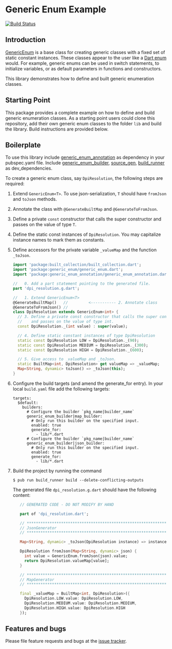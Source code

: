 # Generic Enum Example
[![Build Status](https://travis-ci.com/simphotonics/generic_enum.svg?branch=master)](https://travis-ci.com/simphotonics/generic_enum)


## Introduction

[GenericEnum] is a base class for creating generic classes with a fixed set of static constant instances.
These classes appear to the user like a [Dart enum] would.
For example, generic enums can be used in switch statements,
to initialize variables, or as default parameters in functions and constructors.

This library demonstrates how to define and built generic enumeration classes.

## Starting Point

This package provides a complete example on how to define and build
generic enumeration classes. As a starting point users could clone this repository, add
their own generic enum classes to the folder `lib` and build the library. Build instructions
are provided below.

## Boilerplate

To use this library include [generic_enum_annotation] as dependency in your pubspec.yaml file.
Include [generic_enum_builder], [source_gen], [build_runner] as dev_dependencies.

To create a generic enum class, say `DpiResolution`, the following steps are required:
1. Extend `GenericEnum<T>`. To use json-serialization, `T` should have `fromJson` and `toJson`         methods.
2. Annotate the class with `@GenerateBuiltMap` and `@GenerateToFromJson`.
3. Define a private `const` constructor that calls the super constructor and passes on the value of    type `T`.
4. Define the static const instances of `DpiResolution`. You may capitalize instance names to mark     them as constants.
5. Define accessors for the private variable `_valueMap` and the function `_toJson`.
   ```Dart
   import 'package:built_collection/built_collection.dart';
   import 'package:generic_enum/generic_enum.dart';
   import 'package:generic_enum_annotation/generic_enum_annotation.dart';

   //   0. Add a part statement pointing to the generated file.
   part 'dpi_resolution.g.dart';

   //   1. Extend GenericEnum<T>
   @GenerateBuiltMap()   //         <----------- 2. Annotate class
   @GenerateToFromJson() //
   class DpiResolution extends GenericEnum<int> {
     // 3. Define a private const constructor that calls the super constructor
     //    and passes on the value of type int.
     const DpiResolution._(int value) : super(value);

     // 4. Define static constant instances of type DpiResolution
     static const DpiResolution LOW = DpiResolution._(90);
     static const DpiResolution MEDIUM = DpiResolution._(300);
     static const DpiResolution HIGH = DpiResolution._(600);

     // 5. Give access to _valueMap and _toJson.
     static BuiltMap<int, DpiResolution> get valueMap => _valueMap;
     Map<String, dynamic> toJson() => _toJson(this);
   }
   ```

6. Configure the build targets (and amend the generate_for entry).
   In your local `build.yaml` file add the following targets:
   ```Shell
   targets:
     $default:
       builders:
         # Configure the builder `pkg_name|builder_name`
         generic_enum_builder|map_builder:
           # Only run this builder on the specified input.
           enabled: true
           generate_for:
             - lib/*.dart
         # Configure the builder `pkg_name|builder_name`
         generic_enum_builder|json_builder:
           # Only run this builder on the specified input.
           enabled: true
           generate_for:
             - lib/*.dart
    ```

7. Build the project by running the command
   ```Shell
   $ pub run build_runner build --delete-conflicting-outputs
   ```

   The generated file `dpi_resolution.g.dart` should have the following content:
   ```Dart
      // GENERATED CODE - DO NOT MODIFY BY HAND

      part of 'dpi_resolution.dart';

      // **************************************************************************
      // JsonGenerator
      // **************************************************************************

      Map<String, dynamic> _toJson(DpiResolution instance) => instance.toJson();

      DpiResolution fromJson(Map<String, dynamic> json) {
        int value = GenericEnum.fromJson(json).value;
        return DpiResolution.valueMap[value];
      }

      // **************************************************************************
      // MapGenerator
      // **************************************************************************

      final _valueMap = BuiltMap<int, DpiResolution>({
        DpiResolution.LOW.value: DpiResolution.LOW,
        DpiResolution.MEDIUM.value: DpiResolution.MEDIUM,
        DpiResolution.HIGH.value: DpiResolution.HIGH
      });
   ```

## Features and bugs
Please file feature requests and bugs at the [issue tracker].

[issue tracker]: https://github.com/simphotonics/generic_enum/issues
[analyzer]: https://pub.dev/packages/analyzer
[source_gen]: https://pub.dev/packages/source_gen
[GenericEnum]: ../generic_enum
[Dart enum]: https://dart.dev/guides/language/language-tour#enumerated-types
[generic_enum_annotation]: https://pub.dev/packages/generic_enum_annotation
[generic_enum_builder]: https://pub.dev/packages/generic_enum_builder
[build_runner]: https://pub.dev/packages/build_runner
